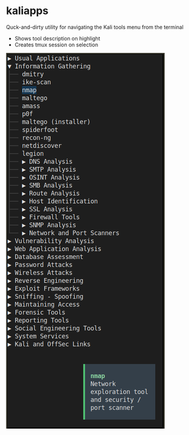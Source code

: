 # kaliapps
Quck-and-dirty utility for navigating the Kali tools menu from the terminal
* Shows tool description on highlight
* Creates tmux session on selection

![alt text >](kaliapps.png "Screenshot")
